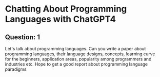 # Chatting About Programming Languages with ChatGPT4

## Question: 1

Let's talk about programming languages. Can you write a paper about programming languages, their language designs, concepts, learning curve for the beginners,  application areas, popularity among programmers and industries etc. Hope to get a good report about programming language paradigms 

